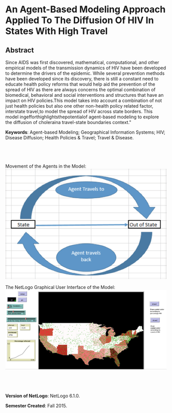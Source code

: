 # An Agent-Based Modeling Approach Applied To The Diffusion Of HIV In States With High Travel



## Abstract

Since AIDS was first discovered, mathematical, computational, and other empirical models of the transmission dynamics of HIV have been developed to determine the drivers of the epidemic. While several prevention methods have been developed since its discovery, there is still a constant need to educate health policy reforms that would help aid the prevention of the spread of HIV as there are always concerns the optimal combination of biomedical, behavioral and social interventions and structures that have an impact on HIV policies.This model takes into account a combination of not just health policies but also one other non-health policy related factor, interstate travel,to model the spread of HIV across state borders. This model ingefforthighlightsthepotentialof agent-based modeling to explore the diffusion of choleraina travel-­state boundaries context."

**Keywords**: Agent-based Modeling; Geographical Information Systems; HIV; Disease Diffusion; Health Policies & Travel; Travel & Disease.

## &nbsp;
Movement of the Agents in the Model:
![Agent Movement](AgentMovement.png)

The NetLogo Graphical User Interface of the Model: 
![The NetLogo Graphical User Interface](GUI.png)

## &nbsp;

**Version of NetLogo**: NetLogo 6.1.0.

**Semester Created**: Fall 2015.

